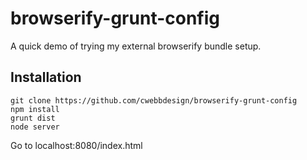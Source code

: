 # browserify-grunt-config

A quick demo of trying my external browserify bundle setup.

## Installation


    git clone https://github.com/cwebbdesign/browserify-grunt-config
    npm install
    grunt dist
    node server

  Go to localhost:8080/index.html
